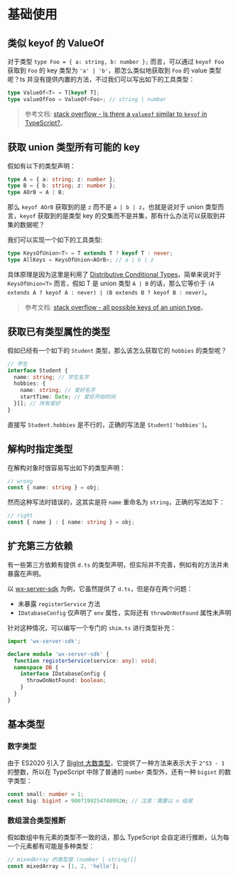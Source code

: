 # 基础使用

## 类似 keyof 的 ValueOf

对于类型 `type Foo = { a: string, b: number };` 而言，可以通过 `keyof Foo` 获取到 `Foo` 的 key 类型为 `'a' | 'b'`，那怎么类似地获取到 `Foo` 的 value 类型呢？ts 并没有提供内置的方法，不过我们可以写出如下的工具类型：

```ts
type ValueOf<T> = T[keyof T];
type valueOfFoo = ValueOf<Foo>; // string | number
```

> 参考文档: [stack overflow - Is there a `valueof` similar to `keyof` in TypeScript?](https://stackoverflow.com/questions/49285864/is-there-a-valueof-similar-to-keyof-in-typescript)。


## 获取 union 类型所有可能的 key

假如有以下的类型声明：

```ts
type A = { a: string; z: number };
type B = { b: string; z: number };
type AOrB = A | B;
```

那么 `keyof AOrB` 获取到的是 `z` 而不是 `a | b | z`，也就是说对于 union 类型而言，`keyof` 获取到的是类型 key 的交集而不是并集，那有什么办法可以获取到并集的数据呢？

我们可以实现一个如下的工具类型:
```ts
type KeysOfUnion<T> = T extends T ? keyof T : never;
type AllKeys = KeysOfUnion<AOrB>; // a | b | z
```

具体原理是因为这里是利用了 [Distributive Conditional Types](https://www.typescriptlang.org/docs/handbook/2/conditional-types.html#distributive-conditional-types)，简单来说对于 `KeysOfUnion<T>` 而言，假如 T 是 union 类型 `A | B` 的话，那么它等价于 `(A extends A ? keyof A : never) | (B extends B ? keyof B : never)`。

> 参考文档: [stack overflow - all possible keys of an union type](https://stackoverflow.com/questions/49401866/all-possible-keys-of-an-union-type)。

## 获取已有类型属性的类型

假如已经有一个如下的 `Student` 类型，那么该怎么获取它的 `hobbies` 的类型呢？

```ts
// 学生
interface Student {
  name: string; // 学生名字
  hobbies: {
    name: string; // 爱好名字
    startTime: Date; // 爱好开始时间
  }[]; // 所有爱好
}
```

直接写 `Student.hobbies` 是不行的，正确的写法是 `Student['hobbies']`。

## 解构时指定类型

在解构对象时很容易写出如下的类型声明：

```ts
// wrong
const { name: string } = obj;
```

然而这种写法时错误的，这其实是将 `name` 重命名为 `string`，正确的写法如下：

```ts
// right
const { name } : { name: string } = obj;
```

## 扩充第三方依赖

有一些第三方依赖有提供 `d.ts` 的类型声明，但实际并不完善，例如有的方法并未暴露在声明。

以 [wx-server-sdk](https://www.npmjs.com/package/wx-server-sdk) 为例，它虽然提供了 `d.ts`，但是存在两个问题：
- 未暴露 `registerService` 方法
- `IDatabaseConfig` 仅声明了 `env` 属性，实际还有 `throwOnNotFound` 属性未声明

针对这种情况，可以编写一个专门的 `shim.ts` 进行类型补充：

```ts
import 'wx-server-sdk';

declare module 'wx-server-sdk' {
  function registerService(service: any): void;
  namespace DB {
    interface IDatabaseConfig {
      throwOnNotFound: boolean;
    }
  }
}
```

## 基本类型

### 数字类型

由于 ES2020 引入了 [BigInt 大数类型](https://developer.mozilla.org/zh-CN/docs/Web/JavaScript/Reference/Global_Objects/BigInt)，它提供了一种方法来表示大于 `2^53 - 1` 的整数，所以在 TypeScript 中除了普通的 `number` 类型外，还有一种 `bigint` 的数字类型：

```ts
const small: number = 1;
const big: bigint = 9007199254740992n; // 注意：需要以 n 结尾
```

### 数组混合类型推断

假如数组中有元素的类型不一致的话，那么 TypeScript 会自定进行推断，认为每一个元素都有可能是多种类型：

```ts
// mixedArray 的类型是 (number | string)[]
const mixedArray = [1, 2, 'hello'];
```

<Vssue title="TypeScript 基础使用" />
